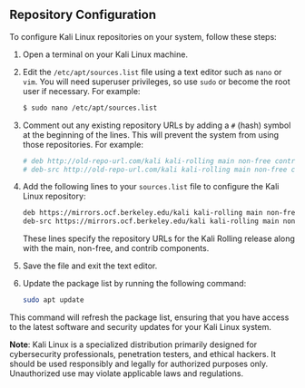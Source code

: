 ## Repository Configuration

To configure Kali Linux repositories on your system, follow these steps:

1. Open a terminal on your Kali Linux machine.

2. Edit the `/etc/apt/sources.list` file using a text editor such as `nano` or `vim`. You will need superuser privileges, so use `sudo` or become the root user if necessary. For example:

   ```bash
   $ sudo nano /etc/apt/sources.list
   ```

3. Comment out any existing repository URLs by adding a `#` (hash) symbol at the beginning of the lines. This will prevent the system from using those repositories. For example:

   ```bash
   # deb http://old-repo-url.com/kali kali-rolling main non-free contrib
   # deb-src http://old-repo-url.com/kali kali-rolling main non-free contrib
   ```

4. Add the following lines to your `sources.list` file to configure the Kali Linux repository:

   ```bash
   deb https://mirrors.ocf.berkeley.edu/kali kali-rolling main non-free contrib
   deb-src https://mirrors.ocf.berkeley.edu/kali kali-rolling main non-free contrib
   ```

   These lines specify the repository URLs for the Kali Rolling release along with the main, non-free, and contrib components.

5. Save the file and exit the text editor.

6. Update the package list by running the following command:

   ```bash
   sudo apt update
   ```

This command will refresh the package list, ensuring that you have access to the latest software and security updates for your Kali Linux system.

**Note**: Kali Linux is a specialized distribution primarily designed for cybersecurity professionals, penetration testers, and ethical hackers. It should be used responsibly and legally for authorized purposes only. Unauthorized use may violate applicable laws and regulations.
